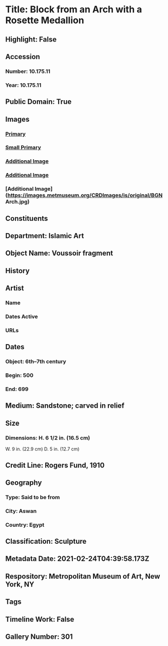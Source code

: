 # Title: Block from an Arch with a Rosette Medallion
## Highlight: False
## Accession
### Number: 10.175.11
### Year: 10.175.11
## Public Domain: True
## Images
### [Primary](https://images.metmuseum.org/CRDImages/is/original/10.175.11a.JPG)
### [Small Primary](https://images.metmuseum.org/CRDImages/is/web-large/10.175.11a.JPG)
### [Additional Image](https://images.metmuseum.org/CRDImages/is/original/9281d.jpg)
### [Additional Image](https://images.metmuseum.org/CRDImages/is/original/9281.jpg)
### [Additional Image](https://images.metmuseum.org/CRDImages/is/original/BGN Arch.jpg)
## Constituents
## Department: Islamic Art
## Object Name: Voussoir fragment
## History
## Artist
### Name
### Dates Active
### URLs
## Dates
### Object: 6th–7th century
### Begin: 500
### End: 699
## Medium: Sandstone; carved in relief
## Size
### Dimensions: H. 6 1/2 in. (16.5 cm)
W. 9 in. (22.9 cm)
D. 5 in. (12.7 cm)
## Credit Line: Rogers Fund, 1910
## Geography
### Type: Said to be from
### City: Aswan
### Country: Egypt
## Classification: Sculpture
## Metadata Date: 2021-02-24T04:39:58.173Z
## Respository: Metropolitan Museum of Art, New York, NY
## Tags
## Timeline Work: False
## Gallery Number: 301